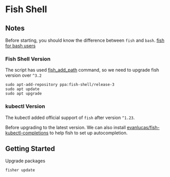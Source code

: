 # Fish Shell

## Notes

Before starting, you should know the difference between `fish` and `bash`.
[fish for bash users](https://fishshell.com/docs/current/fish_for_bash_users.html)

### Fish Shell Version

The script has used [fish_add_path](https://fishshell.com/docs/current/cmds/fish_add_path.html) command, so we need to upgrade fish version over `^3.2`

```
sudo apt-add-repository ppa:fish-shell/release-3
sudo apt update
sudo apt upgrade
```

### kubectl Version

The kubectl added official support of `fish` after version `^1.23`.

Before upgrading to the latest version.
We can also install [evanlucas/fish-kubectl-completions](https://github.com/evanlucas/fish-kubectl-completions) to help fish to set up autocompletion.

## Getting Started

Upgrade packages

```
fisher update
```
